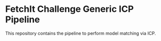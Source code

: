 # FetchIt Challenge Generic ICP Pipeline

This repository contains the pipeline to perform model matching via ICP.
